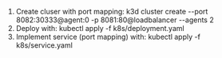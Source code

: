 1. Create cluser with port mapping: k3d cluster create --port 8082:30333@agent:0 -p 8081:80@loadbalancer --agents 2
2. Deploy with: kubectl apply -f k8s/deployment.yaml
3. Implement service (port mapping) with: kubectl apply -f k8s/service.yaml